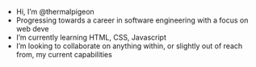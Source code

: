 - Hi, I’m @thermalpigeon
- Progressing towards a career in software engineering with a focus on web deve
- I’m currently learning HTML, CSS, Javascript
- I’m looking to collaborate on anything within, or slightly out of reach from, my current capabilities


<!---
thermalpigeon/thermalpigeon is a ✨ special ✨ repository because its `README.md` (this file) appears on your GitHub profile.
You can click the Preview link to take a look at your changes.
--->
